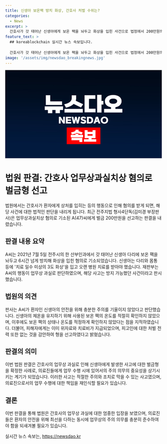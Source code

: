 ```yaml
---
title: 신생아 보온팩 방치 화상, 간호사 처벌 수위는?
categories:
  - News
excerpt: >
  간호사가 갓 태어난 신생아에게 보온 팩을 놔두고 화상을 입힌 사건으로 법정에서 200만원의 벌금이 선고되었다. 피해자의 신생아는 다리와 몸통에 3도 화상을 입어 오랜 치료가 필요했으며, 재판부는 간호사의 업무상 부주의를 인정했다. 피고인은 보온 팩의 온도를 확인하지 않고, 신생아의 상태를 제대로 확인하지 않았다는 이유로 벌금이 부과되었으며, 피해자에게는 위자료와 치료비가 지급되었다.
feature_text: >
  ## koreablockchain 실시간 뉴스 속보입니다.

  간호사가 갓 태어난 신생아에게 보온 팩을 놔두고 화상을 입힌 사건으로 법정에서 200만원의 벌금이 선고되었다. 피해자의 신생아는 다리와 몸통에 3도 화상을 입어 오랜 치료가 필요했으며, 재판부는 간호사의 업무상 부주의를 인정했다. 피고인은 보온 팩의 온도를 확인하지 않고, 신생아의 상태를 제대로 확인하지 않았다는 이유로 벌금이 부과되었으며, 피해자에게는 위자료와 치료비가 지급되었다.
image: '/assets/img/newsdao_breakingnews.jpg'
---
```


<p><img src="/assets/img/newsdao_breakingnews.jpg" alt="koreablockchain 속보" /></p>

<h1>법원 판결: 간호사 업무상과실치상 혐의로 벌금형 선고</h1>

<p data-ke-size="size16">법원에서는 간호사가 환자에게 상처를 입히는 등의 행동으로 인해 혐의를 받게 되면, 해당 사건에 대한 법적인 판단을 내리게 됩니다. 최근 전주지법 형사4단독(김미경 부장판사)은 업무상과실치상 혐의로 기소된 A(47)씨에게 벌금 200만원을 선고하는 판결을 내렸습니다.</p>

<h2 data-ke-size="size26">판결 내용 요약</h2>

<p data-ke-size="size16">A씨는 2021년 7월 5일 전주시의 한 산부인과에서 갓 태어난 신생아 다리에 보온 팩을 놔두고 6시간 넘게 방치해 화상을 입힌 혐의로 기소되었습니다. 신생아는 다리와 몸통 등에 '치료 일수 미상의 3도 화상'을 입고 오랜 병원 치료를 받아야 했습니다. 재판부는 A씨의 행동이 업무상 과실로 판단하였으며, 해당 사고는 방지 가능했던 사건이라고 판시했습니다.</p>

<h2 data-ke-size="size26">법원의 의견</h2>

<p data-ke-size="size16">판사는 A씨가 환자인 신생아의 안전을 위해 충분한 주의를 기울이지 않았다고 판단했습니다. 신생아의 체온을 유지하기 위해 사용된 보온 팩의 온도를 적절히 확인하지 않았으며, 이후에도 보온 팩의 상태나 온도를 적정하게 확인하지 않았다는 점을 지적하였습니다. 더불어, 피해자에게는 이미 위자료와 치료비가 지급되었으며, 피고인에 대한 처벌 전력 또한 없는 것을 감안하여 형을 선고하였다고 밝혔습니다.</p>

<h2 data-ke-size="size26">판결의 의미</h2>

<p data-ke-size="size16">이번 법원 판결은 간호사의 업무상 과실로 인해 신생아에게 발생한 사고에 대한 벌금형을 확정한 사례로, 의료진들에게 업무 수행 시에 있어서의 주의 의무의 중요성을 상기시키는 계기가 되었습니다. 이러한 사고는 적절한 주의와 조치로 막을 수 있는 사고였으며, 의료진으로서의 업무 수행에 대한 책임을 재인식할 필요가 있습니다.</p>

<h2 data-ke-size="size26">결론</h2>

<p data-ke-size="size16">이번 판결을 통해 법원은 간호사의 업무상 과실에 대한 엄중한 입장을 보였으며, 의료진들은 환자의 안전을 위해 최선을 다하는 동시에 업무상의 주의 의무를 충분히 준수하여야 함을 되새겨볼 필요가 있습니다.</p>
실시간 뉴스 속보는, <a href="https://newsdao.kr" rel="dofollow">https://newsdao.kr</a>


